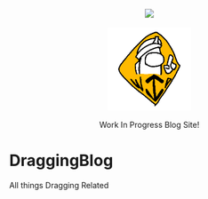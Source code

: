 <p align="center">
<img src="https://raw.githubusercontent.com/PprtilizenDev/Blog/main/Content/Github/Github.png" width="100" github
Github my beloved
</p>

<p align="center">
<img src="https://raw.githubusercontent.com/DragginGroup/Blog/main/Content/Github/WIP.gif" width="150" title="wip">
</p>
<p align="center">
Work In Progress Blog Site!
</p>

# DraggingBlog
All things Dragging Related
